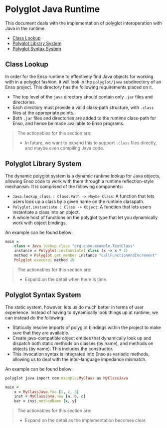 # Polyglot Java Runtime
This document deals with the implementation of polyglot interoperation with
Java in the runtime.

<!-- MarkdownTOC levels="2,3" autolink="true" -->

- [Class Lookup](#class-lookup)
- [Polyglot Library System](#polyglot-library-system)
- [Polyglot Syntax System](#polyglot-syntax-system)

<!-- /MarkdownTOC -->

## Class Lookup
In order for the Enso runtime to effectively find Java objects for working with
in a polyglot fashion, it will look in the `polyglot/java` subdirectory of an
Enso project. This directory has the following requirements placed on it.

- The top level of the `java` directory should contain only `.jar` files and
  directories.
- Each directory must provide a valid class-path structure, with `.class` files
  at the appropriate points.
- Both `.jar` files and directories are added to the runtime class-path for
  Enso, and hence be made available to Enso programs.

> The actionables for this section are:
>
> - In future, we want to expand this to support `.class` files directly, and
>   maybe even compiling Java code.

## Polyglot Library System
The dynamic polyglot system is a dynamic runtime lookup for Java objects,
allowing Enso code to work with them through a runtime reflection-style
mechanism. It is comprised of the following components:

- `Java.lookup_class : Class.Path -> Maybe Class`: A function that lets
  users look up a class by a given name on the runtime classpath.
- `Polyglot.instantiate : Class -> Object`: A function that lets users
  instantiate a class into an object.
- A whole host of functions on the polyglot type that let you dynamically work
  with object bindings.

An example can be found below:

```ruby
main =
    class = Java.lookup_class "org.enso.example.TestClass"
    instance = Polyglot.instantiate1 class (x -> x * 2)
    method = Polyglot.get_member instance "callFunctionAndIncrement"
    Polyglot.execute1 method 10
```

> The actionables for this section are:
>
> - Expand on the detail when there is time.

## Polyglot Syntax System
The static system, however, lets us do much better in terms of user experience.
Instead of having to dynamically look things up at runtime, we can instead do
the following:

- Statically resolve imports of polyglot bindings within the project to make
  sure that they are available.
- Create java-compatible object entities that dynamically look up and dispatch
  both static methods on classes (by name), and methods on objects (by name).
  This includes the constructor.
- This invocation syntax is integrated into Enso as variadic methods, allowing
  us to deal with the inter-language impedance mismatch.

An example can be found below:

```ruby
polyglot java import com.example.MyClass as MyClassJava

main =
    x = MyClassJava.foo [1, 2, 3]
    inst = MyClassJava.new [a, b, c]
    bar = inst.methodName [x, y]
```

> The actionables for this section are:
>
> - Expand on the detail as the implementation becomes clear.
